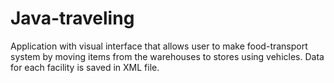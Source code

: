 # Java-traveling
Application with visual interface that allows user to make food-transport system by moving items from the warehouses to stores using vehicles.
Data for each facility is saved in XML file.


